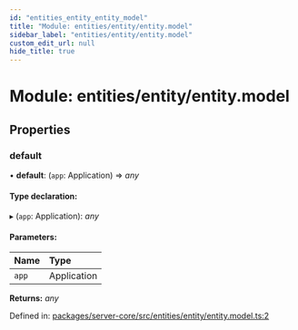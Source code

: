 ```yaml
---
id: "entities_entity_entity_model"
title: "Module: entities/entity/entity.model"
sidebar_label: "entities/entity/entity.model"
custom_edit_url: null
hide_title: true
---
```


# Module: entities/entity/entity.model

## Properties

### default

• **default**: (`app`: Application) => *any*

#### Type declaration:

▸ (`app`: Application): *any*

#### Parameters:

Name | Type |
:------ | :------ |
`app` | Application |

**Returns:** *any*

Defined in: [packages/server-core/src/entities/entity/entity.model.ts:2](https://github.com/xr3ngine/xr3ngine/blob/673ad6a5f/packages/server-core/src/entities/entity/entity.model.ts#L2)
